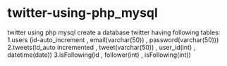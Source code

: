 # twitter-using-php_mysql
twitter using php mysql 
create a database twitter having following tables:
1.users (id-auto_increment , email(varchar(50)) , password(varchar(50)))
2.tweets(id_auto incremented , tweet(varchar(50)) , user_id(int) , datetime(date))
3.isFollowing(id , follower(int) , isFollowing(int))
